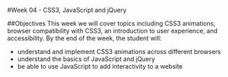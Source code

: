#Week 04 - CSS3, JavaScript and jQuery

##Objectives
This week we will cover topics including CSS3 animations, browser compatibility with CSS3, an introduction to user experience, and accessibility.  By the end of the week, the student will:

- understand and implement CSS3 animations across different browsers
- understand the basics of JavaScript and jQuery
- be able to use JavaScript to add interactivity to a website
